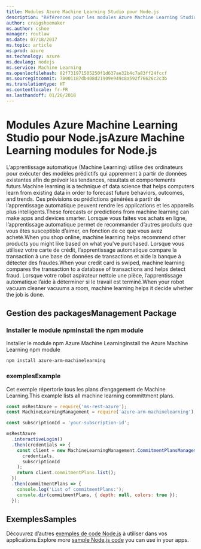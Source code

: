 ```yaml
---
title: Modules Azure Machine Learning Studio pour Node.js
description: "Références pour les modules Azure Machine Learning Studio pour Node.js"
author: craigshoemaker
ms.author: cshoe
manager: routlaw
ms.date: 07/18/2017
ms.topic: article
ms.prod: azure
ms.technology: azure
ms.devlang: nodejs
ms.service: Machine Learning
ms.openlocfilehash: 82f731971505250f1d637ae32b4c7a83ff24fccf
ms.sourcegitcommit: 78001187db408d21909e949c8a592f76626c2c3b
ms.translationtype: HT
ms.contentlocale: fr-FR
ms.lasthandoff: 01/26/2018
---
```

# <a name="azure-machine-learning-modules-for-nodejs"></a><span data-ttu-id="f2766-103">Modules Azure Machine Learning Studio pour Node.js</span><span class="sxs-lookup"><span data-stu-id="f2766-103">Azure Machine Learning modules for Node.js</span></span>

<span data-ttu-id="f2766-104">L’apprentissage automatique (Machine Learning) utilise des ordinateurs pour exécuter des modèles prédictifs qui apprennent à partir de données existantes afin de prévoir les tendances, résultats et comportements futurs.</span><span class="sxs-lookup"><span data-stu-id="f2766-104">Machine learning is a technique of data science that helps computers learn from existing data in order to forecast future behaviors, outcomes, and trends.</span></span> <span data-ttu-id="f2766-105">Ces prévisions ou prédictions générées à partir de l’apprentissage automatique peuvent rendre les applications et les appareils plus intelligents.</span><span class="sxs-lookup"><span data-stu-id="f2766-105">These forecasts or predictions from machine learning can make apps and devices smarter.</span></span> <span data-ttu-id="f2766-106">Lorsque vous faites vos achats en ligne, l’apprentissage automatique permet de recommander d’autres produits que vous êtes susceptible d’aimer, en fonction de ce que vous avez acheté.</span><span class="sxs-lookup"><span data-stu-id="f2766-106">When you shop online, machine learning helps recommend other products you might like based on what you've purchased.</span></span> <span data-ttu-id="f2766-107">Lorsque vous utilisez votre carte de crédit, l’apprentissage automatique compare la transaction à une base de données de transactions et aide la banque à détecter des fraudes.</span><span class="sxs-lookup"><span data-stu-id="f2766-107">When your credit card is swiped, machine learning compares the transaction to a database of transactions and helps detect fraud.</span></span> <span data-ttu-id="f2766-108">Lorsque votre robot aspirateur nettoie une pièce, l’apprentissage automatique l’aide à déterminer si le travail est terminé.</span><span class="sxs-lookup"><span data-stu-id="f2766-108">When your robot vacuum cleaner vacuums a room, machine learning helps it decide whether the job is done.</span></span>

## <a name="management-package"></a><span data-ttu-id="f2766-109">Gestion des packages</span><span class="sxs-lookup"><span data-stu-id="f2766-109">Management Package</span></span>


### <a name="install-the-npm-module"></a><span data-ttu-id="f2766-110">Installer le module npm</span><span class="sxs-lookup"><span data-stu-id="f2766-110">Install the npm module</span></span>

<span data-ttu-id="f2766-111">Installer le module npm Azure Machine Learning</span><span class="sxs-lookup"><span data-stu-id="f2766-111">Install the Azure Machine Learning npm module</span></span>

```bash
npm install azure-arm-machinelearning
```

### <a name="example"></a><span data-ttu-id="f2766-112">exemples</span><span class="sxs-lookup"><span data-stu-id="f2766-112">Example</span></span>

<span data-ttu-id="f2766-113">Cet exemple répertorie tous les plans d’engagement de Machine Learning.</span><span class="sxs-lookup"><span data-stu-id="f2766-113">This example lists all machine learning committment plans.</span></span>

```javascript
const msRestAzure = require('ms-rest-azure');
const MachineLearningManagement = require('azure-arm-machinelearning');

const subscriptionId = 'your-subscription-id';

msRestAzure
  .interactiveLogin()
  .then(credentials => {
    const client = new MachineLearningManagement.CommitmentPlansManagementClient(
      credentials,
      subscriptionId
    );
    return client.commitmentPlans.list();
  })
  .then(commitmentPlans => {
    console.log('List of commitmentPlans:');
    console.dir(commitmentPlans, { depth: null, colors: true });
  });
```

## <a name="samples"></a><span data-ttu-id="f2766-114">Exemples</span><span class="sxs-lookup"><span data-stu-id="f2766-114">Samples</span></span>

<span data-ttu-id="f2766-115">Découvrez d’autres [exemples de code Node.js](https://azure.microsoft.com/resources/samples/?platform=nodejs) à utiliser dans vos applications.</span><span class="sxs-lookup"><span data-stu-id="f2766-115">Explore more [sample Node.js code](https://azure.microsoft.com/resources/samples/?platform=nodejs) you can use in your apps.</span></span>
